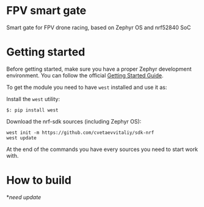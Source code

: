 # FPV smart gate
Smart gate for FPV drone racing, based on Zephyr OS and nrf52840 SoC

# Getting started

Before getting started, make sure you have a proper Zephyr development
environment. You can follow the official [Getting Started Guide](https://docs.zephyrproject.org/latest/getting_started/index.html).


To get the module you need to have `west` installed and use it as:

Install the `west` utility:

```
$: pip install west
```
Download the nrf-sdk sources (including Zephyr OS):
```
west init -m https://github.com/cvetaevvitaliy/sdk-nrf 
west update
```

At the end of the commands you have every sources you need to start work with.

# How to build
**need update*
